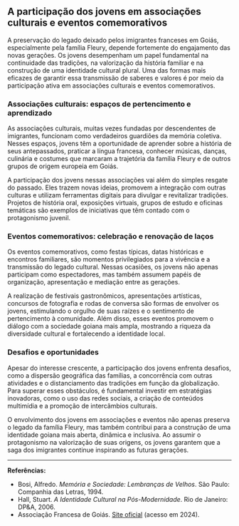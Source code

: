 ## A participação dos jovens em associações culturais e eventos comemorativos

A preservação do legado deixado pelos imigrantes franceses em Goiás, especialmente pela família Fleury, depende fortemente do engajamento das novas gerações. Os jovens desempenham um papel fundamental na continuidade das tradições, na valorização da história familiar e na construção de uma identidade cultural plural. Uma das formas mais eficazes de garantir essa transmissão de saberes e valores é por meio da participação ativa em associações culturais e eventos comemorativos.

### Associações culturais: espaços de pertencimento e aprendizado

As associações culturais, muitas vezes fundadas por descendentes de imigrantes, funcionam como verdadeiros guardiões da memória coletiva. Nesses espaços, jovens têm a oportunidade de aprender sobre a história de seus antepassados, praticar a língua francesa, conhecer músicas, danças, culinária e costumes que marcaram a trajetória da família Fleury e de outros grupos de origem europeia em Goiás.

A participação dos jovens nessas associações vai além do simples resgate do passado. Eles trazem novas ideias, promovem a integração com outras culturas e utilizam ferramentas digitais para divulgar e revitalizar tradições. Projetos de história oral, exposições virtuais, grupos de estudo e oficinas temáticas são exemplos de iniciativas que têm contado com o protagonismo juvenil.

### Eventos comemorativos: celebração e renovação de laços

Os eventos comemorativos, como festas típicas, datas históricas e encontros familiares, são momentos privilegiados para a vivência e a transmissão do legado cultural. Nessas ocasiões, os jovens não apenas participam como espectadores, mas também assumem papéis de organização, apresentação e mediação entre as gerações.

A realização de festivais gastronômicos, apresentações artísticas, concursos de fotografia e rodas de conversa são formas de envolver os jovens, estimulando o orgulho de suas raízes e o sentimento de pertencimento à comunidade. Além disso, esses eventos promovem o diálogo com a sociedade goiana mais ampla, mostrando a riqueza da diversidade cultural e fortalecendo a identidade local.

### Desafios e oportunidades

Apesar do interesse crescente, a participação dos jovens enfrenta desafios, como a dispersão geográfica das famílias, a concorrência com outras atividades e o distanciamento das tradições em função da globalização. Para superar esses obstáculos, é fundamental investir em estratégias inovadoras, como o uso das redes sociais, a criação de conteúdos multimídia e a promoção de intercâmbios culturais.

O envolvimento dos jovens em associações e eventos não apenas preserva o legado da família Fleury, mas também contribui para a construção de uma identidade goiana mais aberta, dinâmica e inclusiva. Ao assumir o protagonismo na valorização de suas origens, os jovens garantem que a saga dos imigrantes continue inspirando as futuras gerações.

---

**Referências:**

- Bosi, Alfredo. *Memória e Sociedade: Lembranças de Velhos*. São Paulo: Companhia das Letras, 1994.
- Hall, Stuart. *A Identidade Cultural na Pós-Modernidade*. Rio de Janeiro: DP&A, 2006.
- Associação Francesa de Goiás. [Site oficial](https://www.afgoias.org.br) (acesso em 2024).